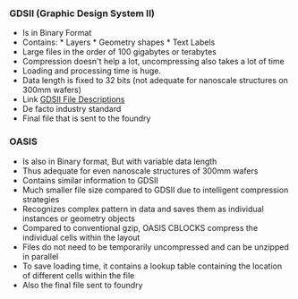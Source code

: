 ### GDSII (Graphic Design System II)

* Is in Binary Format
* Contains:
		* Layers
		* Geometry shapes
		* Text Labels
* Large files in the order of 100 gigabytes or terabytes
* Compression doesn't help a lot, uncompressing also takes a lot of time
* Loading and processing time is huge.
* Data length is fixed to 32 bits (not adequate for nanoscale structures on 300mm wafers)
* Link <a href ="https://www.artwork.com/gdsii/gdsii/"> GDSII File Descriptions	</a>
* De facto industry standard
* Final file that is sent to the foundry

### OASIS

* Is also in Binary format, But with variable data length
* Thus adequate for even nanoscale structures of 300mm wafers
* Contains similar information to GDSII
* Much smaller file size compared to GDSII due to intelligent compression strategies
* Recognizes complex pattern in data and saves them as individual instances or geometry objects
* Compared to conventional gzip, OASIS CBLOCKS compress the individual cells within the layout
* Files do not need to be temporarily uncompressed and can be unzipped in parallel
* To save loading time, it contains a lookup table containing the location of different cells within the file 
* Also the final file sent to foundry

